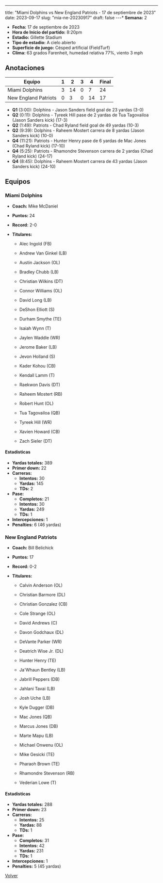 ---
title: "Miami Dolphins vs New England Patriots - 17 de septiembre de 2023"
date: 2023-09-17
slug: "mia-ne-20230917"
draft: false
---* **Semana:** 2
* **Fecha:** 17 de septiembre de 2023
* **Hora de Inicio del partido:** 8:20pm
* **Estadio:** Gillette Stadium
* **Tipo de estadio:** A cielo abierto
* **Superficie de juego:** Césped artificial (FieldTurf)
* **Clima:** 63 grados Farenheit, humedad relativa 77%, viento 3 mph




## Anotaciones
| Equipo | 1 | 2 | 3 | 4 | Final |
|--------|---|---|---|---|-------|
| Miami Dolphins  | 3 | 14 | 0 | 7  | 24 |
| New England Patriots  | 0 | 3 | 0 | 14  | 17 |
* **Q1** (3:00): Dolphins - Jason Sanders field goal de 23 yardas (3-0)
* **Q2** (0:11): Dolphins - Tyreek Hill pase de 2 yardas de Tua Tagovailoa (Jason Sanders kick) (17-3)
* **Q2** (1:49): Patriots - Chad Ryland field goal de 49 yardas (10-3)
* **Q2** (9:39): Dolphins - Raheem Mostert carrera de 8 yardas (Jason Sanders kick) (10-0)
* **Q4** (11:21): Patriots - Hunter Henry pase de 6 yardas de Mac Jones (Chad Ryland kick) (17-10)
* **Q4** (5:25): Patriots - Rhamondre Stevenson carrera de 2 yardas (Chad Ryland kick) (24-17)
* **Q4** (8:45): Dolphins - Raheem Mostert carrera de 43 yardas (Jason Sanders kick) (24-10)


## Equipos


### Miami Dolphins
* **Coach:** Mike McDaniel
* **Puntos:** 24
* **Record:** 2-0
* **Titulares:** 

  * Alec Ingold (FB) 

  * Andrew Van Ginkel (LB) 

  * Austin Jackson (OL) 

  * Bradley Chubb (LB) 

  * Christian Wilkins (DT) 

  * Connor Williams (OL) 

  * David Long (LB) 

  * DeShon Elliott (S) 

  * Durham Smythe (TE) 

  * Isaiah Wynn (T) 

  * Jaylen Waddle (WR) 

  * Jerome Baker (LB) 

  * Jevon Holland (S) 

  * Kader Kohou (CB) 

  * Kendall Lamm (T) 

  * Raekwon Davis (DT) 

  * Raheem Mostert (RB) 

  * Robert Hunt (OL) 

  * Tua Tagovailoa (QB) 

  * Tyreek Hill (WR) 

  * Xavien Howard (CB) 

  * Zach Sieler (DT) 

#### Estadísticas
* **Yardas totales:** 389
* **Primer down:** 22
* **Carreras:**
  * **Intentos:** 30
  * **Yardas:** 145
  * **TDs:** 2
* **Pase:**
  * **Completos:** 21
  * **Intentos:** 30
  * **Yardas:** 249
  * **TDs:** 1
* **Intercepciones:** 1
* **Penalties:** 6 (46 yardas)

### New England Patriots
* **Coach:** Bill Belichick
* **Puntos:** 17
* **Record:** 0-2
* **Titulares:** 

  * Calvin Anderson (OL) 

  * Christian Barmore (DL) 

  * Christian Gonzalez (CB) 

  * Cole Strange (OL) 

  * David Andrews (C) 

  * Davon Godchaux (DL) 

  * DeVante Parker (WR) 

  * Deatrich Wise Jr. (DL) 

  * Hunter Henry (TE) 

  * Ja'Whaun Bentley (LB) 

  * Jabrill Peppers (DB) 

  * Jahlani Tavai (LB) 

  * Josh Uche (LB) 

  * Kyle Dugger (DB) 

  * Mac Jones (QB) 

  * Marcus Jones (DB) 

  * Marte Mapu (LB) 

  * Michael Onwenu (OL) 

  * Mike Gesicki (TE) 

  * Pharaoh Brown (TE) 

  * Rhamondre Stevenson (RB) 

  * Vederian Lowe (T) 

#### Estadísticas
* **Yardas totales:** 288
* **Primer down:** 23
* **Carreras:**
  * **Intentos:** 25
  * **Yardas:** 88
  * **TDs:** 1
* **Pase:**
  * **Completos:** 31
  * **Intentos:** 42
  * **Yardas:** 231
  * **TDs:** 1
* **Intercepciones:** 1
* **Penalties:** 5 (45 yardas)


[Volver](/historia/2023)
